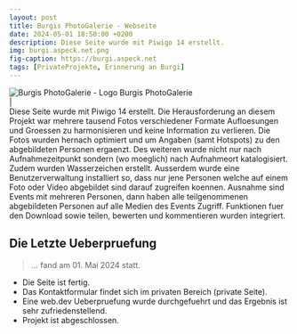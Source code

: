 ```yaml
---
layout: post
title: Burgis PhotoGalerie - Webseite
date: 2024-05-01 18:50:00 +0200
description: Diese Seite wurde mit Piwigo 14 erstellt.
img: burgi.aspeck.net.png
fig-caption: https://burgi.aspeck.net
tags: [PrivateProjekte, Erinnerung an Burgi]
---
```

<img src="https://burgi.aspeck.net/themes/default/icon/favicon.ico" alt="Burgis PhotoGalerie - Logo">
Burgis PhotoGalerie
<br>|<br>
Diese Seite wurde mit Piwigo 14 erstellt. Die Herausforderung an diesem Projekt war mehrere tausend Fotos
verschiedener Formate Aufloesungen und Groessen zu harmonisieren und keine Information zu verlieren. Die Fotos wurden hernach optimiert und um Angaben (samt Hotspots) zu den abgebildeten Personen ergaenzt. Des weiteren wurde nicht nur nach Aufnahmezeitpunkt sondern (wo moeglich) nach Aufnahmeort katalogisiert. Zudem wurden Wasserzeichen erstellt. Ausserdem wurde eine Benutzerverwaltung installiert so, dass nur jene Personen welche auf einem Foto oder Video abgebildet sind darauf zugreifen koennen. Ausnahme sind Events mit mehreren Personen, dann haben alle teilgenommenen abgebildeten Personen auf alle Medien des Events Zugriff. Funktionen fuer den Download sowie teilen, bewerten und kommentieren wurden integriert.

## Die Letzte Ueberpruefung
>... fand am 01. Mai 2024 statt.

* Die Seite ist fertig.
* Das Kontaktformular findet sich im privaten Bereich (private Seite).
* Eine web.dev Ueberpruefung wurde durchgefuehrt und das Ergebnis ist sehr zufriedenstellend.
* Projekt ist abgeschlossen.
